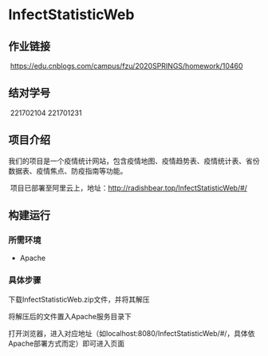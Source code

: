 # InfectStatisticWeb
## 作业链接

​		https://edu.cnblogs.com/campus/fzu/2020SPRINGS/homework/10460

## 结对学号

​		221702104  221701231

## 项目介绍

​		我们的项目是一个疫情统计网站，包含疫情地图、疫情趋势表、疫情统计表、省份数据表、疫情焦点、防疫指南等功能。

​		项目已部署至阿里云上，地址：http://radishbear.top/InfectStatisticWeb/#/

## 构建运行

### 所需环境

- Apache

### 具体步骤

下载InfectStatisticWeb.zip文件，并将其解压

将解压后的文件置入Apache服务目录下

打开浏览器，进入对应地址（如localhost:8080/InfectStatisticWeb/#/，具体依Apache部署方式而定）即可进入页面
